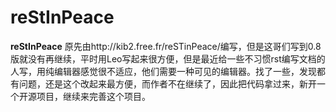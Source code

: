reStInPeace
===========

**reStInPeace** 原先由http://kib2.free.fr/reSTinPeace/编写，但是这哥们写到0.8版就没有再继续，平时用Leo写起来很方便，但是最近给一些不习惯rst编写文档的人写，用纯编辑器感觉很不适应，他们需要一种可见的编辑器。找了一些，发现都有问题，还是这个改起来最方便，而作者不在继续了，因此把代码拿过来，新开一个开源项目，继续来完善这个项目。
